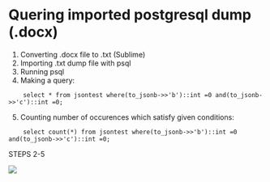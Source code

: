 # Quering imported postgresql dump (.docx)


1. Converting .docx file to .txt (Sublime)
2. Importing .txt dump file with psql
3. Running psql
4. Making a query:
```
    select * from jsontest where(to_jsonb->>'b')::int =0 and(to_jsonb->>'c')::int =0;
```
5. Counting number of occurences which satisfy given conditions: 
```
    select count(*) from jsontest where(to_jsonb->>'b')::int =0 and(to_jsonb->>'c')::int =0;
```

STEPS 2-5

![](https://i.imgur.com/vC0pr7D.gif)

